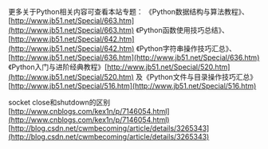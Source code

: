 更多关于Python相关内容可查看本站专题：
《Python数据结构与算法教程》、[http://www.jb51.net/Special/663.htm](http://www.jb51.net/Special/663.htm)
《Python函数使用技巧总结》、[http://www.jb51.net/Special/642.htm](http://www.jb51.net/Special/642.htm)
《Python字符串操作技巧汇总》、[http://www.jb51.net/Special/636.htm](http://www.jb51.net/Special/636.htm)
《Python入门与进阶经典教程》[http://www.jb51.net/Special/520.htm](http://www.jb51.net/Special/520.htm)
及《Python文件与目录操作技巧汇总》[http://www.jb51.net/Special/516.htm](http://www.jb51.net/Special/516.htm)



socket close和shutdown的区别
[http://www.cnblogs.com/kex1n/p/7146054.html](http://www.cnblogs.com/kex1n/p/7146054.html)
[http://blog.csdn.net/cwmbecoming/article/details/3265343](http://blog.csdn.net/cwmbecoming/article/details/3265343)


